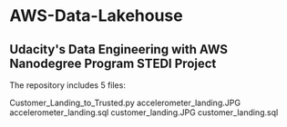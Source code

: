 # AWS-Data-Lakehouse
## Udacity's Data Engineering with AWS Nanodegree Program STEDI Project

The repository includes 5 files:

Customer_Landing_to_Trusted.py
accelerometer_landing.JPG
accelerometer_landing.sql
customer_landing.JPG
customer_landing.sql
